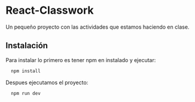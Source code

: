 # React-Classwork

Un pequeño proyecto con las actividades que estamos haciendo en clase.


## Instalación

Para instalar lo primero es tener npm en instalado y ejecutar:

```bash
  npm install
```
Despues ejecutamos el proyecto:

```bash
  npm run dev
```
